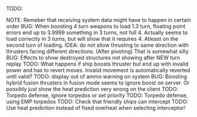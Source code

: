 TODO:

NOTE: Remeber that receiving system data might have to happen in certain order
BUG: When boosting 4 turn weapons to load 1.3 turn, floating point errors end up to 3.9999 something in 3 turns, not full 4. Actually seems to load correctly in 3 turns, but will show that it requires 4. Atleast on the second turn of loading.
IDEA: do not allow thrusting to same direction with thrusters facing different directions. (After pivoting) That is somewhat silly
BUG: Effects to show destroyed structures not showing after NEW turn replay
TODO: What happens if ship boosts thruster but end up with invalid power and has to revert moves. Invalid movement is automatically reverted until valid?
TODO: display out of ammo warning on system
BUG: Boosting hybrid fusion thrusters in fusion mode seems to ignore boost on server. Or possibly just show the heat prediction very wrong on the client
TODO: Torpedo defense, ignore torpedos or set priority
TODO: Torpedo defense, using EMP torpedos
TODO: Check that friendly ships can intercept
TODO: Use heat prediction instead of fixed overheat when selecting interceptor!
